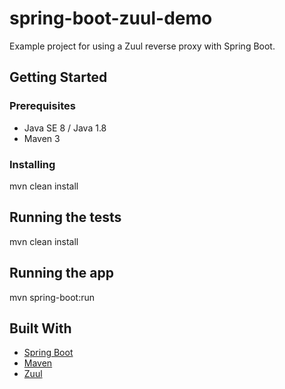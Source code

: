 # spring-boot-zuul-demo

Example project for using a Zuul reverse proxy with Spring Boot.

## Getting Started

### Prerequisites

* Java SE 8 / Java 1.8
* Maven 3

### Installing

mvn clean install

## Running the tests

mvn clean install

## Running the app

mvn spring-boot:run

## Built With

* [Spring Boot](https://projects.spring.io/spring-boot/)
* [Maven](https://maven.apache.org/)
* [Zuul](https://github.com/Netflix/zuul)
